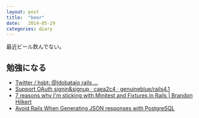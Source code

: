 ```yaml
---
layout: post
title:  "beer"
date:   2014-05-29
categories: diary
---
```


最近ビール飲んでない。

## 勉強になる
- [Twitter / hsbt: @Idobataio rails ...](https://twitter.com/hsbt/status/471627683428708352)
- [Support OAuth signin&signup · caea2c4 · genuineblue/rails4.1](https://github.com/genuineblue/rails4.1/commit/caea2c49b07bdd92714581f9ca4420a8e2fd421a#diff-cbbb643d4b8a20efaa476e8e64b13232R1)
- [7 reasons why I'm sticking with Minitest and Fixtures in Rails | Brandon Hilkert](http://brandonhilkert.com/blog/7-reasons-why-im-sticking-with-minitest-and-fixtures-in-rails/#.U4Ypj4RIk_0.twitter)
- [Avoid Rails When Generating JSON responses with PostgreSQL](http://reefpoints.dockyard.com/2014/05/27/avoid-rails-when-generating-json-responses-with-postgresql.html)
